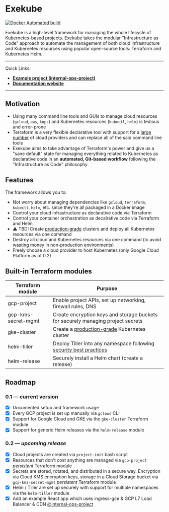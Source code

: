 # Exekube

[![Docker Automated build](https://img.shields.io/badge/hub.docker.com-automated-blue.svg?style=flat-square)](https://hub.docker.com/r/ilyasotkov/exekube/)

Exekube is a high-level framework for managing the whole lifecycle of Kubernetes-based projects. Exekube takes the modular "Infrastructure as Code" approach to automate the management of both cloud infrastructure and Kubernetes resources using popular open-source tools: Terraform and Kubernetes Helm.

---

Quick Links:
- [**Example project (internal-ops-project)**](https://github.com/exekube/internal-ops-project)
- [**Documentation website**](https://exekube.github.io/exekube/)

---

## Motivation

- Using many command line tools and GUIs to manage cloud resources (`gcloud`, `aws`, `kops`) and Kubernetes resources (`kubectl`, `helm`) is tedious and error-prone
- Terraform is a very flexible declarative tool with support for a [large number](https://www.terraform.io/docs/providers/index.html) of cloud providers and can replace all of the said command line tools
- Exekube aims to take advantage of Terraform's power and give us a "sane default" state for managing everything related to Kubernetes as declarative code in an **automated, Git-based workflow** following the "Infrastructure as Code" philosophy

## Features

The framework allows you to:

- Not worry about managing dependencies like `gcloud`, `terraform`, `kubectl`, `helm`, etc. since they're all packaged in a Docker image
- Control your cloud infrastructure as declarative code via Terraform
- Control your container orchestration as decalrative code via Terraform and Helm
- :warning: TBD! Create [production-grade](https://cloud.google.com/solutions/prep-kubernetes-engine-for-prod) clusters and deploy all Kubernetes resources via one command
- Destroy all cloud and Kubernetes resources via one command (to avoid wasting money in non-production environments)
- Freely choose a cloud provider to host Kubernetes (only Google Cloud Platform as of 0.2)

## Built-in Terraform modules

| Terraform module | Purpose |
| --- | --- |
| gcp-project | Enable project APIs, set up networking, firewall rules, DNS |
| gcp-kms-secret-mgmt | Create encryption keys and storage buckets for securely managing project secrets |
| gke-cluster | Create a [production-grade](https://cloud.google.com/solutions/prep-kubernetes-engine-for-prod) Kubernetes cluster |
| helm-tiller | Deploy Tiller into any namespace following [security best practices](https://github.com/kubernetes/helm/blob/master/docs/securing_installation.md) |
| helm-release | Securely install a Helm chart (create a release) |

## Roadmap

### 0.1 — current version

- [x] Documented setup and framework usage
- [x] Every GCP project is set up manually via `gcloud` CLI
- [x] Support for Google Cloud and GKE via the `gke-cluster` Terraform module
- [x] Support for generic Helm releases via the `helm-release` module

### 0.2 — *upcoming release*

- [x] Cloud projects are created via `project-init` bash script
- [x] Resources that don't cost anything are managed via `gcp-project` *persistent* Terraform module
- [x] Secrets are stored, rotated, and distributed in a secure way. Encryption via Cloud KMS encryption keys, storage in a Cloud Storage bucket via `gcp-kms-secret-mgmt` *persistent* Terraform module
- [x] Helm / Tiller are set up securely with support for multiple namespaces via the `helm-tiller` module
- [x] Add an example React app which uses ingress-gce & GCP L7 Load Balancer & CDN [@internal-ops-project](https://github.com/exekube/internal-ops-project)
